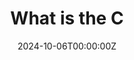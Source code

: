 ---
title: "What is the C"
date: 2024-10-06T00:00:00Z
last_updated: 2024-10-06T00:00:00Z
draft: true
layout: faq-question
summary: ""
contributors:
sources:
---